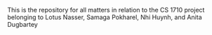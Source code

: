 This is the repository for all matters in relation to the CS 1710 project belonging to Lotus Nasser, Samaga Pokharel, Nhi Huynh, and  Anita Dugbartey
